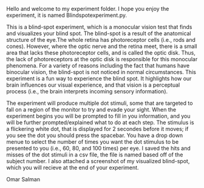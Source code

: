 Hello and welcome to my experiment folder. I hope you enjoy the experiment, it is named Blindspotexperiment.py.

This is a blind-spot experiment, which is a monocular vision test that finds and visualizes your blind spot. The blind-spot is a result of the anatomical structure of the eye.The whole retina has photoreceptor cells (i.e., rods and cones). However, where the optic nerve and the retina meet, there is a small area that lacks these photoreceptor cells, and is called the optic disk. Thus, the lack of photoreceptors at the optic disk is responsible for this monocular phenomena. For a variety of reasons including the fact that humans have binocular vision, the blind-spot is not noticed in normal circumstances. This experiment is a fun way to experience the blind spot. It highlights how our brain influences our visual experience, and that vision is a perceptual process (i.e., the brain interprets incoming sensory information).

The experiment will produce multiple dot stimuli, some that are targeted to fall on a region of the monitor to try and evade your sight. When the experiment begins you will be prompted to fill in you information, and you will be further prompted/explained what to do at each step. The stimulus is a flickering white dot, that is displayed for 2 secondes before it moves; if you see the dot you should press the spacebar. You have a drop down menue to select the number of times you want the dot stimulus to be presented to you (i.e., 60, 80, and 100 times) per eye. I saved the hits and misses of the dot stimuli in a csv file, the file is named based off of the subject number. I also attached a screenshot of my visualized blind-spot, which you will recieve at the end of your experiment.

Omar Salman
